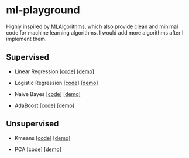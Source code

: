 # ml-playground

Highly inspired by [MLAlgorithms](https://github.com/rushter/MLAlgorithms), which also provide clean and minimal code for machine learning algorithms. I would add more algorithms after I implement them.

## Supervised

- Linear Regression [[code]](supervised/linear_regression.py) [[demo]](linear_regression.ipynb)

- Logistic Regression [[code]](supervised/logistic_regression.py) [[demo]](logistic_regression.ipynb)

- Naive Bayes [[code]](supervised/naive_bayes.py) [[demo]](naive_bayes.ipynb)

- AdaBoost [[code]](supervised/adaboost.py) [[demo]](adaboost.ipynb)

## Unsupervised

- Kmeans [[code]](unsupervised/kmeans.py) [[demo]](kmeans.ipynb)

- PCA [[code]](unsupervised/pca.py) [[demo]](pca.ipynb)
